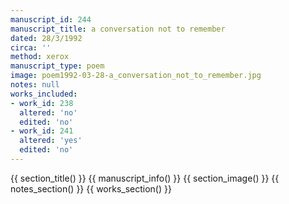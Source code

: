 ```yaml
---
manuscript_id: 244
manuscript_title: a conversation not to remember
dated: 28/3/1992
circa: ''
method: xerox
manuscript_type: poem
image: poem1992-03-28-a_conversation_not_to_remember.jpg
notes: null
works_included:
- work_id: 238
  altered: 'no'
  edited: 'no'
- work_id: 241
  altered: 'yes'
  edited: 'no'
---
```


{{ section_title() }}
{{ manuscript_info() }}
{{ section_image() }}
{{ notes_section() }}
{{ works_section() }}
